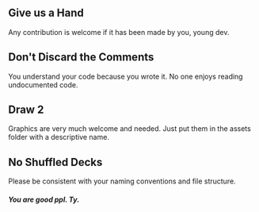 ## Give us a Hand

Any contribution is welcome if it has been made by you, young dev. 

## Don't Discard the Comments

You understand your code because you wrote it. No one enjoys reading undocumented code. 

## Draw 2

Graphics are very much welcome and needed. Just put them in the assets folder with a descriptive name.

## No Shuffled Decks

Please be consistent with your naming conventions and file structure.

##### You are good ppl. Ty.
